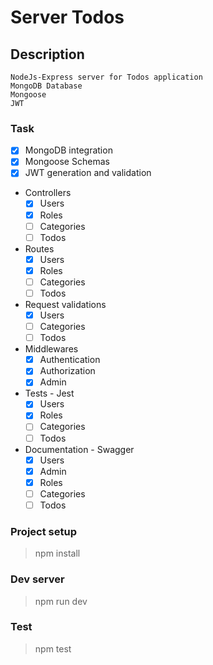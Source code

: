 # Server Todos

## Description

```
NodeJs-Express server for Todos application
MongoDB Database
Mongoose
JWT
```

### Task

- [x] MongoDB integration
- [x] Mongoose Schemas
- [x] JWT generation and validation
- Controllers
  - [x] Users
  - [x] Roles
  - [ ] Categories
  - [ ] Todos
- Routes
  - [x] Users
  - [x] Roles
  - [ ] Categories
  - [ ] Todos
- Request validations
  - [x] Users
  - [ ] Categories
  - [ ] Todos
- Middlewares
  - [x] Authentication
  - [x] Authorization
  - [x] Admin
- Tests - Jest
  - [x] Users
  - [x] Roles
  - [ ] Categories
  - [ ] Todos
- Documentation - Swagger
  - [x] Users
  - [x] Admin
  - [x] Roles
  - [ ] Categories
  - [ ] Todos

### Project setup
> npm install

### Dev server
> npm run dev

### Test
> npm test

